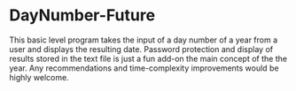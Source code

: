 # DayNumber-Future

This basic level program takes the input of a day number of a year from a user and displays the resulting date.
Password protection and display of results stored in the text file is just a fun add-on the main concept of the  the year.
Any recommendations and time-complexity improvements would be highly welcome.
